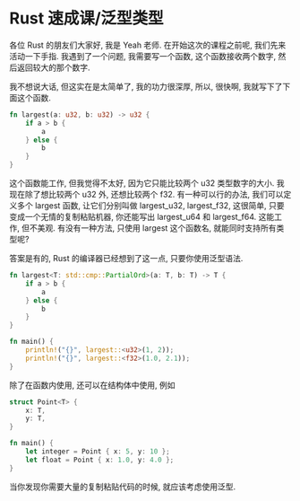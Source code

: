 # Rust 速成课/泛型类型

各位 Rust 的朋友们大家好, 我是 Yeah 老师. 在开始这次的课程之前呢, 我们先来活动一下手指. 我遇到了一个问题, 我需要写一个函数, 这个函数接收两个数字, 然后返回较大的那个数字.

我不想说大话, 但这实在是太简单了, 我的功力很深厚, 所以, 很快啊, 我就写下了下面这个函数.

```rs
fn largest(a: u32, b: u32) -> u32 {
    if a > b {
        a
    } else {
        b
    }
}
```

这个函数能工作, 但我觉得不太好, 因为它只能比较两个 u32 类型数字的大小. 我现在除了想比较两个 u32 外, 还想比较两个 f32. 有一种可以行的办法, 我们可以定义多个 largest 函数, 让它们分别叫做 largest_u32, largest_f32, 这很简单, 只要变成一个无情的复制粘贴机器, 你还能写出 largest_u64 和 largest_f64. 这能工作, 但不美观. 有没有一种方法, 只使用 largest 这个函数名, 就能同时支持所有类型呢?

答案是有的, Rust 的编译器已经想到了这一点, 只要你使用泛型语法.

```rs
fn largest<T: std::cmp::PartialOrd>(a: T, b: T) -> T {
    if a > b {
        a
    } else {
        b
    }
}

fn main() {
    println!("{}", largest::<u32>(1, 2));
    println!("{}", largest::<f32>(1.0, 2.1));
}
```

除了在函数内使用, 还可以在结构体中使用, 例如

```rs
struct Point<T> {
    x: T,
    y: T,
}

fn main() {
    let integer = Point { x: 5, y: 10 };
    let float = Point { x: 1.0, y: 4.0 };
}
```

当你发现你需要大量的复制粘贴代码的时候, 就应该考虑使用泛型.
